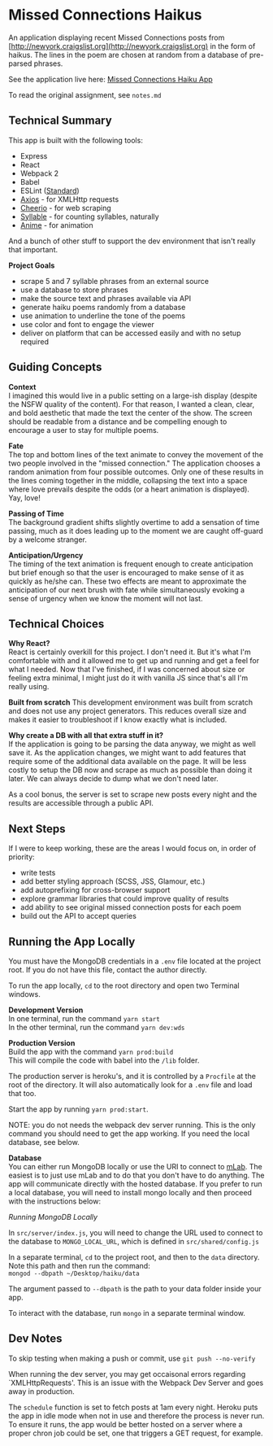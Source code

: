 # Missed Connections Haikus
An application displaying recent Missed Connections posts from [http://newyork.craigslist.org](http://newyork.craigslist.org) in the form of haikus. The lines in the poem are chosen at random from a database of pre-parsed phrases.

See the application live here: [Missed Connections Haiku App](https://missedconnectionshaikus.herokuapp.com/)

To read the original assignment, see `notes.md`

## Technical Summary
This app is built with the following tools:  

* Express
* React
* Webpack 2
* Babel
* ESLint ([Standard](https://standardjs.com/))
* [Axios](https://github.com/mzabriskie/axios) - for XMLHttp requests
* [Cheerio](https://cheerio.js.org/) - for web scraping
* [Syllable](https://github.com/wooorm/syllable) - for counting syllables, naturally
* [Anime](http://animejs.com/) - for animation

And a bunch of other stuff to support the dev environment that isn't really that important. 

**Project Goals**
- scrape 5 and 7 syllable phrases from an external source
- use a database to store phrases
- make the source text and phrases available via API
- generate haiku poems randomly from a database
- use animation to underline the tone of the poems
- use color and font to engage the viewer
- deliver on platform that can be accessed easily and with no setup required

## Guiding Concepts
**Context**  
I imagined this would live in a public setting on a large-ish display (despite the NSFW quality of the content). For that reason, I wanted a clean, clear, and bold aesthetic that made the text the center of the show. The screen should be readable from a distance and be compelling enough to encourage a user to stay for multiple poems. 

**Fate**  
The top and bottom lines of the text animate to convey the movement of the two people involved in the "missed connection." The application chooses a random animation from four possible outcomes. Only one of these results in the lines coming together in the middle, collapsing the text into a space where love prevails despite the odds (or a heart animation is displayed). Yay, love!

**Passing of Time**  
The background gradient shifts slightly overtime to add a sensation of time passing, much as it does leading up to the moment we are caught off-guard by a welcome stranger.

**Anticipation/Urgency**  
The timing of the text animation is frequent enough to create anticipation but brief enough so that the user is encouraged to make sense of it as quickly as he/she can. These two effects are meant to approximate the anticipation of our next brush with fate while simultaneously evoking a sense of urgency when we know the moment will not last. 

## Technical Choices
**Why React?**  
React is certainly overkill for this project. I don't need it. But it's what I'm comfortable with and it allowed me to get up and running and get a feel for what I needed. Now that I've finished, if I was concerned about size or feeling extra minimal, I might just do it with vanilla JS since that's all I'm really using. 

**Built from scratch**
This development environment was built from scratch and does not use any project generators. This reduces overall size and makes it easier to troubleshoot if I know exactly what is included.

**Why create a DB with all that extra stuff in it?**  
If the application is going to be parsing the data anyway, we might as well save it. As the application changes, we might want to add features that require some of the additional data available on the page. It will be less costly to setup the DB now and scrape as much as possible than doing it later. We can always decide to dump what we don't need later.

As a cool bonus, the server is set to scrape new posts every night and the results are accessible through a public API.

## Next Steps
If I were to keep working, these are the areas I would focus on, in order of priority:  

* write tests
* add better styling approach (SCSS, JSS, Glamour, etc.)
* add autoprefixing for cross-browser support
* explore grammar libraries that could improve quality of results
* add ability to see original missed connection posts for each poem
* build out the API to accept queries

## Running the App Locally
You must have the MongoDB credentials in a `.env` file located at the project root. If you do not have this file, contact the author directly.

To run the app locally, `cd` to the root directory and open two Terminal windows.  

**Development Version**  
In one terminal, run the command `yarn start`  
In the other terminal, run the command `yarn dev:wds`  

**Production Version**  
Build the app with the command `yarn prod:build`  
This will compile the code with babel into the `/lib` folder.

The production server is heroku's, and it is controlled by a `Procfile` at the root of the directory. It will also automatically look for a `.env` file and load that too.  

Start the app by running `yarn prod:start`.   

NOTE: you do not needs the webpack dev server running. This is the only command you should need to get the app working. If you need the local database, see below.
 

**Database**  
You can either run MongoDB locally or use the URI to connect to [mLab](https://www.mlab.com). The easiest is to just use mLab and to do that you don't have to do anything. The app will communicate directly with the hosted database. If you prefer to run a local database, you will need to install mongo locally and then proceed with the instructions below:

*Running MongoDB Locally* 
 
In `src/server/index.js`, you will need to change the URL used to connect to the database to `MONGO_LOCAL_URL`, which is defined in `src/shared/config.js`

In a separate terminal, `cd` to the project root, and then to the `data` directory. Note this path and then run the command:   
`mongod --dbpath ~/Desktop/haiku/data` 

The argument passed to `--dbpath` is the path to your data folder inside your app.

To interact with the database, run `mongo` in a separate terminal window.

## Dev Notes
To skip testing when making a push or commit, use `git push --no-verify`   

When running the dev server, you may get occaisonal errors regarding `XMLHttpRequests'. This is an issue with the Webpack Dev Server and goes away in production. 

The `schedule` function is set to fetch posts at 1am every night. Heroku puts the app in idle mode when not in use and therefore the process is never run. To ensure it runs, the app would be better hosted on a server where a proper chron job could be set, one that triggers a GET request, for example. 
